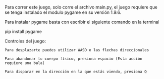 Para correr este juego, solo corre el archivo main.py, el juego requiere que se tenga instalado el modulo pygame  en su versión 1.9.6.


Para instalar pygame basta con escribir el siguiente comando en la terminal

pip install pygame



Controles del juego:

	Para desplazarte puedes utilizar WASD o las flechas direccionales
	
	Para abandonar tu cuerpo físico, presiona espacio (Esta acción requiere una bala)

	Para disparar en la dirección en la que estás viendo, presiona Q
